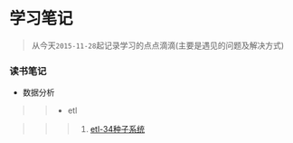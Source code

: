 # 学习笔记
> 从今天`2015-11-28`起记录学习的点点滴滴(主要是遇见的问题及解决方式)
### 读书笔记
* 数据分析

>> * etl

>>> 1. [etl-34种子系统](reading-note/data-analysis/etl/利用PDI构建ETL系统.md)
